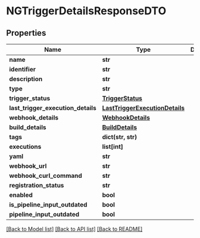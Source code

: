# NGTriggerDetailsResponseDTO

## Properties
Name | Type | Description | Notes
------------ | ------------- | ------------- | -------------
**name** | **str** |  | [optional] 
**identifier** | **str** |  | [optional] 
**description** | **str** |  | [optional] 
**type** | **str** |  | [optional] 
**trigger_status** | [**TriggerStatus**](TriggerStatus.md) |  | [optional] 
**last_trigger_execution_details** | [**LastTriggerExecutionDetails**](LastTriggerExecutionDetails.md) |  | [optional] 
**webhook_details** | [**WebhookDetails**](WebhookDetails.md) |  | [optional] 
**build_details** | [**BuildDetails**](BuildDetails.md) |  | [optional] 
**tags** | **dict(str, str)** |  | [optional] 
**executions** | **list[int]** |  | [optional] 
**yaml** | **str** |  | [optional] 
**webhook_url** | **str** |  | [optional] 
**webhook_curl_command** | **str** |  | [optional] 
**registration_status** | **str** |  | [optional] 
**enabled** | **bool** |  | [optional] 
**is_pipeline_input_outdated** | **bool** |  | [optional] 
**pipeline_input_outdated** | **bool** |  | [optional] 

[[Back to Model list]](../README.md#documentation-for-models) [[Back to API list]](../README.md#documentation-for-api-endpoints) [[Back to README]](../README.md)

